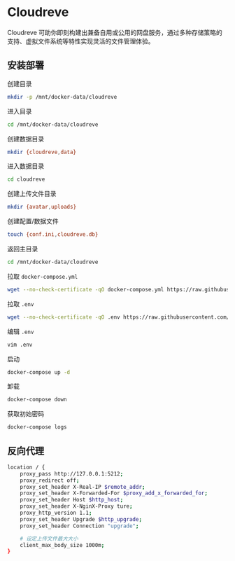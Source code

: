 # Cloudreve

Cloudreve 可助你即刻构建出兼备自用或公用的网盘服务，通过多种存储策略的支持、虚拟文件系统等特性实现灵活的文件管理体验。

## 安装部署

创建目录
```bash
mkdir -p /mnt/docker-data/cloudreve
```

进入目录
```bash
cd /mnt/docker-data/cloudreve
```

创建数据目录
```bash
mkdir {cloudreve,data}
```

进入数据目录
```bash
cd cloudreve
```

创建上传文件目录
```bash
mkdir {avatar,uploads}
```

创建配置/数据文件
```bash
touch {conf.ini,cloudreve.db}
```

返回主目录
```bash
cd /mnt/docker-data/cloudreve
```

拉取 `docker-compose.yml`
```bash
wget --no-check-certificate -qO docker-compose.yml https://raw.githubusercontent.com/kenote/docker-compose/main/cloudreve/compose.yml
```

拉取 `.env`
```bash
wget --no-check-certificate -qO .env https://raw.githubusercontent.com/kenote/docker-compose/main/cloudreve/.env.example
```

编辑 `.env`
```bash
vim .env
```

启动
```bash
docker-compose up -d
```

卸载
```bash
docker-compose down
```

获取初始密码
```bash
docker-compose logs
```

##  反向代理

```bash
location / {
    proxy_pass http://127.0.0.1:5212;
    proxy_redirect off;
    proxy_set_header X-Real-IP $remote_addr;
    proxy_set_header X-Forwarded-For $proxy_add_x_forwarded_for;
    proxy_set_header Host $http_host;
    proxy_set_header X-NginX-Proxy ture;
    proxy_http_version 1.1;
    proxy_set_header Upgrade $http_upgrade;
    proxy_set_header Connection "upgrade";

    # 设定上传文件最大大小
    client_max_body_size 1000m;
}
```